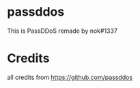 # passddos
This is PassDDoS remade by nok#1337
# Credits
all credits from https://github.com/passddos

